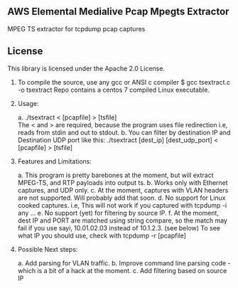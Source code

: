 ## AWS Elemental Medialive Pcap Mpegts Extractor

MPEG TS extractor for tcpdump pcap captures

## License

This library is licensed under the Apache 2.0 License. 

1. To compile the source, use any gcc or ANSI c compiler
   $ gcc tsextract.c -o tsextract
   Repo contains a centos 7 compiled Linux executable.

2. Usage: 

   a. ./tsextract < [pcapfile]   > [tsfile]  
      The < and > are required, because the program uses file redirection i.e, reads from stdin and out to stdout.
   b. You can filter by destination IP and Destination UDP port like this:
      ./tsextract [dest_ip] [dest_udp_port] < [pcapfile] > [tsfile]

3. Features and Limitations:
   
   a. This program is pretty barebones at the moment, but will extract MPEG-TS, and RTP payloads into output ts.
   b. Works only with Ethernet captures, and UDP only.
   c. At the moment, captures with VLAN headers are not supported. Will probably add that soon.
   d. No support for Linux cooked captures. i.e, This will not work if you captured with tcpdump -i any ...
   e. No support (yet) for filtering by source IP.
   f. At the moment, dest IP and PORT are matched using string compare, so the match may fail if you use sayi, 10.01.02.03 instead of 10.1.2.3. (see below)
      To see what IP you should use, check with tcpdump -r [pcapfile]

4. Possible Next steps:

   a. Add parsing for VLAN traffic.
   b. Improve command line parsing code - which is a bit of a hack at the moment.
   c. Add filtering based on source IP  
